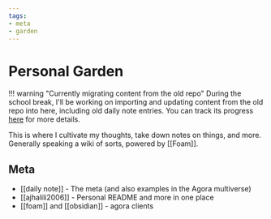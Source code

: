 ```yaml
---
tags:
- meta
- garden
---
```


# Personal Garden

!!! warning "Currently migrating content from the old repo"
    During the school break, I'll be working on importing and updating
    content from the old repo into here, including old daily note entries.
    You can track its progress [here](../migration-progress.md) for more details.

This is where I cultivate my thoughts, take down notes on things, and more.
Generally speaking a wiki of sorts, powered by [[Foam]].

## Meta

* [[daily note]] - The meta (and also examples in the Agora multiverse)
* [[ajhalili2006]] - Personal README and more in one place
* [[foam]] and [[obsidian]] - agora clients
